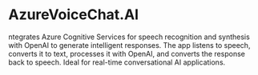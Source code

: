 # AzureVoiceChat.AI
ntegrates Azure Cognitive Services for speech recognition and synthesis with OpenAI to generate intelligent responses. The app listens to speech, converts it to text, processes it with OpenAI, and converts the response back to speech. Ideal for real-time conversational AI applications.

